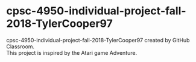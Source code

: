 # cpsc-4950-individual-project-fall-2018-TylerCooper97
cpsc-4950-individual-project-fall-2018-TylerCooper97 created by GitHub Classroom.<br/>
This project is inspired by the Atari game Adventure.
